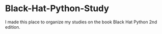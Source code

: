 # Black-Hat-Python-Study
I made this place to organize my studies on the book Black Hat Python 2nd edition.
